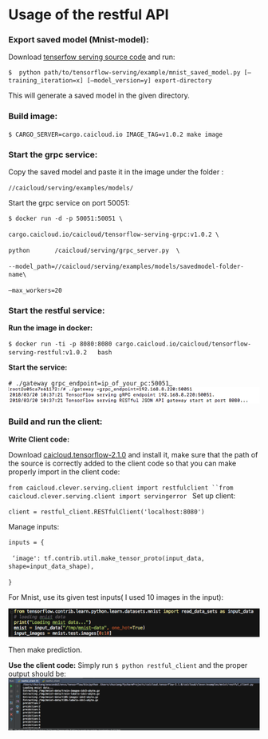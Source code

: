 # Usage of the restful API

### Export saved model (Mnist-model):

Download [tenserfow serving source code](https://github.com/tensorflow/serving) and run:

	$  python path/to/tensorflow-serving/example/mnist_saved_model.py [—training_iteration=x] [—model_version=y] export-directory 


This will generate a saved model in the given directory.


### Build image:

`$ CARGO_SERVER=cargo.caicloud.io IMAGE_TAG=v1.0.2 make image`


### Start the grpc service:

Copy the saved model and paste it in the image under the folder : 

`//caicloud/serving/examples/models/`

Start the grpc service on port 50051: 

	$ docker run -d -p 50051:50051 \
	
	cargo.caicloud.io/caicloud/tensorflow-serving-grpc:v1.0.2 \ 
	
	python       /caicloud/serving/grpc_server.py  \
	
	--model_path=//caicloud/serving/examples/models/savedmodel-folder-name\ 
	
	—max_workers=20 

### Start the restful service:


**Run the image in docker:**

`$ docker run -ti -p 8080:8080 cargo.caicloud.io/caicloud/tensorflow-serving-restful:v1.0.2   bash`

**Start the service:**

`# ./gateway grpc_endpoint=ip_of_your_pc:50051`_ ![](Screen%20Shot%202018-03-20%20at%2011.24.01%20AM.png)

### Build and run the client:

**Write Client code:**

Download [caicloud.tensorflow-2.1.0](https://pypi.python.org/pypi/caicloud.tensorflow) and install it, make sure that the path of the source is correctly added to the client code so that you can make properly import in the client code:

`from caicloud.clever.serving.client import restfulclient
``from caicloud.clever.serving.client import servingerror
`
Set up client:

`client = restful_client.RESTfulClient('localhost:8080')`

Manage inputs:

	inputs = {
	
	 ‘image': tf.contrib.util.make_tensor_proto(input_data, shape=input_data_shape),
	
	}

For Mnist, use its given test inputs( I used 10 images in the input):

![](Screen%20Shot%202018-03-20%20at%2011.32.52%20AM.png)

Then make prediction.


**Use the client code:**
Simply run `$ python restful_client` and the proper output should be:
![](Screen%20Shot%202018-03-20%20at%2011.43.54%20AM.png)








